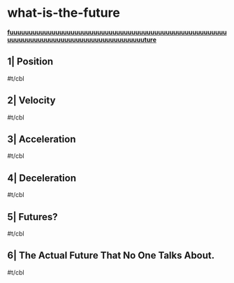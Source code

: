 # what-is-the-future

**[fuuuuuuuuuuuuuuuuuuuuuuuuuuuuuuuuuuuuuuuuuuuuuuuuuuuuuuuuuuuuuuuuuuuuuuuuuuuuuuuuuuuuuuuuuuuuuture](https://youtu.be/1acWg-c5Buo)**

## 1| Position

#t/cbl

## 2| Velocity

#t/cbl

## 3| Acceleration

#t/cbl

## 4| Deceleration

#t/cbl

## 5| Futures?

#t/cbl

## 6| The Actual Future That No One Talks About.

#t/cbl
